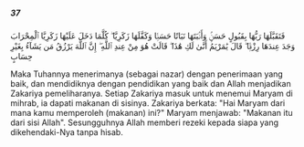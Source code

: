 ##### 37

<span class="ayah">فَتَقَبَّلَهَا رَبُّهَا بِقَبُولٍ حَسَنٍۢ وَأَنۢبَتَهَا نَبَاتًا حَسَنًۭا وَكَفَّلَهَا زَكَرِيَّا ۖ كُلَّمَا دَخَلَ عَلَيْهَا زَكَرِيَّا ٱلْمِحْرَابَ وَجَدَ عِندَهَا رِزْقًۭا ۖ قَالَ يَٰمَرْيَمُ أَنَّىٰ لَكِ هَٰذَا ۖ قَالَتْ هُوَ مِنْ عِندِ ٱللَّهِ ۖ إِنَّ ٱللَّهَ يَرْزُقُ مَن يَشَآءُ بِغَيْرِ حِسَابٍ</span>

<span class="ayah_translation">Maka Tuhannya menerimanya (sebagai nazar) dengan penerimaan yang baik, dan mendidiknya dengan pendidikan yang baik dan Allah menjadikan Zakariya pemeliharanya. Setiap Zakariya masuk untuk menemui Maryam di mihrab, ia dapati makanan di sisinya. Zakariya berkata: "Hai Maryam dari mana kamu memperoleh (makanan) ini?" Maryam menjawab: "Makanan itu dari sisi Allah". Sesungguhnya Allah memberi rezeki kepada siapa yang dikehendaki-Nya tanpa hisab.</span>
